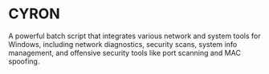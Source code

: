 # CYRON
A powerful batch script that integrates various network and system tools for Windows, including network diagnostics, security scans, system info management, and offensive security tools like port scanning and MAC spoofing.

